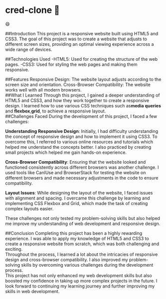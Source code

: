 # cred-clone 👋
:smile:


##Introduction
This project is a responsive website built using HTML5 and CSS3. The goal of this project was to create a website that adjusts to different screen sizes, providing an optimal viewing experience across a wide range of devices.

##Technologies Used
-HTML5: Used for creating the structure of the web pages.
-CSS3: Used for styling the web pages and making them responsive.

##Features
Responsive Design: The website layout adjusts according to the screen size and orientation.
Cross-Browser Compatibility: The website works well with all modern browsers.
<br>
##What I Learned
Through this project, I gained a deeper understanding of HTML5 and CSS3, and how they work together
to create a responsive design. I learned how to use various CSS techniques such as**media queries** and **flexbox**,**grid**, to achieve a responsive layout.
<br>
##Challenges Faced
During the development of this project, I faced a few challenges:

**Understanding Responsive Design**: Initially, I had difficulty understanding the concept of responsive design and how to implement it using CSS3. To overcome this, I referred to various online resources and tutorials which helped me understand the concepts better. I also practiced by creating small projects which helped me gain hands-on experience.

**Cross-Browser Compatibility**: Ensuring that the website looked and functioned consistently across different browsers was another challenge. I used tools like CanIUse and BrowserStack for testing the website on different browsers and made necessary adjustments in the code to ensure compatibility.

**Layout Issues**: While designing the layout of the website, I faced issues with alignment and spacing. I overcame this challenge by learning and implementing CSS Flexbox and Grid, which made the task of creating complex layouts easier.

These challenges not only tested my problem-solving skills but also helped me improve my understanding of web development and responsive design.

##Conclusion
Completing this project has been a highly rewarding experience. I was able to apply my knowledge of HTML5 and CSS3 to create a responsive website from scratch, which was both challenging and exciting.
<br>
Throughout the process, I learned a lot about the intricacies of responsive design and cross-browser compatibility. I also improved my problem-solving skills by overcoming various challenges during the development process.
<br>
This project has not only enhanced my web development skills but also boosted my confidence in taking up more complex projects in the future. I look forward to continuing my learning journey and further improving my skills in web development.
